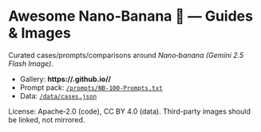 
# Awesome Nano‑Banana 🍌 — Guides & Images

Curated cases/prompts/comparisons around *Nano‑banana (Gemini 2.5 Flash Image)*.

- Gallery: **https://<your-username>.github.io/<your-repo>/**
- Prompt pack: [`/prompts/NB-100-Prompts.txt`](prompts/NB-100-Prompts.txt)
- Data: [`/data/cases.json`](data/cases.json)

License: Apache‑2.0 (code), CC BY 4.0 (data). Third-party images should be linked, not mirrored.
